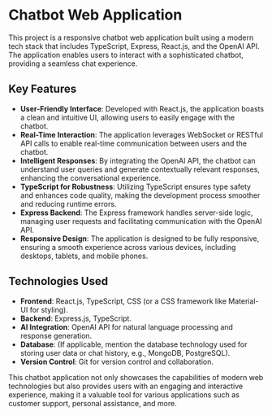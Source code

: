 # Chatbot Web Application

This project is a responsive chatbot web application built using a modern tech stack that includes TypeScript, Express, React.js, and the OpenAI API. The application enables users to interact with a sophisticated chatbot, providing a seamless chat experience.

## Key Features

- **User-Friendly Interface**: Developed with React.js, the application boasts a clean and intuitive UI, allowing users to easily engage with the chatbot.
- **Real-Time Interaction**: The application leverages WebSocket or RESTful API calls to enable real-time communication between users and the chatbot.
- **Intelligent Responses**: By integrating the OpenAI API, the chatbot can understand user queries and generate contextually relevant responses, enhancing the conversational experience.
- **TypeScript for Robustness**: Utilizing TypeScript ensures type safety and enhances code quality, making the development process smoother and reducing runtime errors.
- **Express Backend**: The Express framework handles server-side logic, managing user requests and facilitating communication with the OpenAI API.
- **Responsive Design**: The application is designed to be fully responsive, ensuring a smooth experience across various devices, including desktops, tablets, and mobile phones.

## Technologies Used

- **Frontend**: React.js, TypeScript, CSS (or a CSS framework like Material-UI for styling).
- **Backend**: Express.js, TypeScript.
- **AI Integration**: OpenAI API for natural language processing and response generation.
- **Database**: (If applicable, mention the database technology used for storing user data or chat history, e.g., MongoDB, PostgreSQL).
- **Version Control**: Git for version control and collaboration.

This chatbot application not only showcases the capabilities of modern web technologies but also provides users with an engaging and interactive experience, making it a valuable tool for various applications such as customer support, personal assistance, and more.
